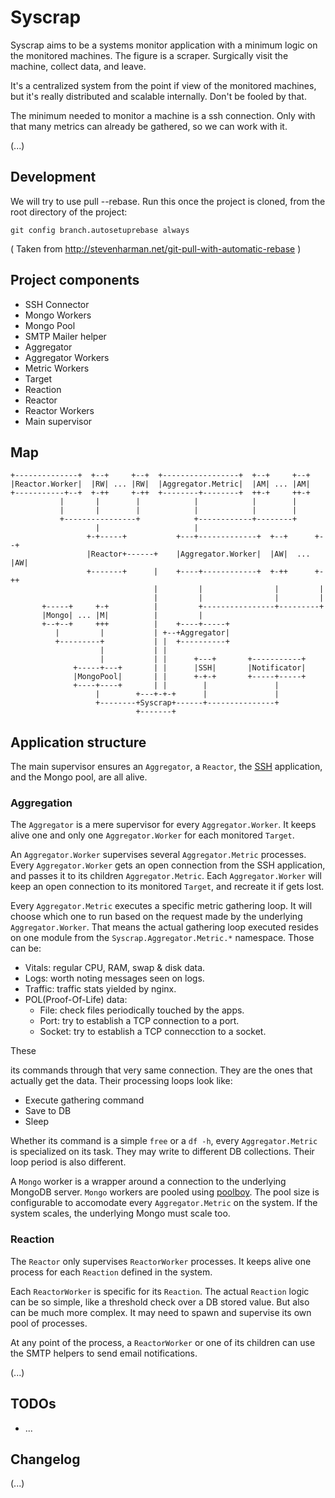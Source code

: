 # Syscrap

Syscrap aims to be a systems monitor application with a minimum logic on the
monitored machines. The figure is a scraper. Surgically visit the machine,
collect data, and leave.

It's a centralized system from the point if view of the monitored machines, but
it's really distributed and scalable internally. Don't be fooled by that.

The minimum needed to monitor a machine is a ssh connection. Only with that
many metrics can already be gathered, so we can work with it.

(...)


## Development

We will try to use pull --rebase.
Run this once the project is cloned, from the root directory of the project:

```
git config branch.autosetuprebase always
```
( Taken from http://stevenharman.net/git-pull-with-automatic-rebase )


## Project components

* SSH Connector
* Mongo Workers
* Mongo Pool
* SMTP Mailer helper
* Aggregator
* Aggregator Workers
* Metric Workers
* Target
* Reaction
* Reactor
* Reactor Workers
* Main supervisor


## Map

```
+--------------+  +--+     +--+  +-----------------+  +--+     +--+
|Reactor.Worker|  |RW| ... |RW|  |Aggregator.Metric|  |AM| ... |AM|
+-----------+--+  +-++     +-++  +--------+--------+  ++-+     ++-+
           |       |        |            |            |        |
           |       |        |            |            |        |
           +----------------+            +------------+--------+
                   |                     |
                 +-+-----+           +---+-------------+  +--+      +--+
                 |Reactor+------+    |Aggregator.Worker|  |AW|  ... |AW|
                 +-------+      |    +----+------------+  +-++      +-++
                                |         |                |         |
                                |         |                |         |
       +-----+     +-+          |         +----------------+---------+
       |Mongo| ... |M|          |         |
       +--+--+     +++          |    +----+-----+
          |         |           | +--+Aggregator|
          +---------+           | |  +----------+
                    |           | |
                    |           | |      +---+       +-----------+
              +-----+---+       | |      |SSH|       |Notificator|
              |MongoPool|       | |      +-+-+       +-----+-----+
              +----+----+       | |        |               |
                   |        +---+-+-+      |               |
                   +--------+Syscrap+------+---------------+
                            +-------+

```

## Application structure

The main supervisor ensures an `Aggregator`, a `Reactor`, the
[SSH](http://www.erlang.org/doc/man/ssh.html) application, and the Mongo pool,
are all alive.


### Aggregation

The `Aggregator` is a mere supervisor for every `Aggregator.Worker`. It keeps
alive one and only one `Aggregator.Worker` for each monitored `Target`.

An `Aggregator.Worker` supervises several `Aggregator.Metric` processes. Every
`Aggregator.Worker` gets an open connection from the SSH application, and passes
it to its children `Aggregator.Metric`. Each `Aggregator.Worker` will keep
an open connection to its monitored `Target`, and recreate it if gets lost.

Every `Aggregator.Metric` executes a specific metric gathering loop. It will
choose which one to run based on the request made by the underlying
`Aggregator.Worker`. That means the actual gathering loop executed resides
on one module from the `Syscrap.Aggregator.Metric.*` namespace. Those can be:

* Vitals: regular CPU, RAM, swap & disk data.
* Logs: worth noting messages seen on logs.
* Traffic: traffic stats yielded by nginx.
* POL(Proof-Of-Life) data:
  * File: check files periodically touched by the apps.
  * Port: try to establish a TCP connection to a port.
  * Socket: try to establish a TCP connecction to a socket.

These 

its commands through that very same connection.
They are the ones that actually get the data. Their processing loops look like:

* Execute gathering command
* Save to DB
* Sleep

Whether its command is a simple `free` or a `df -h`, every `Aggregator.Metric` is
specialized on its task. They may write to different DB collections. Their loop
period is also different.

A `Mongo` worker is a wrapper around a connection to the underlying MongoDB
server. `Mongo` workers are pooled using
[poolboy](https://github.com/devinus/poolboy). The pool size is configurable
to accomodate every `Aggregator.Metric` on the system. If the system scales, the
underlying Mongo must scale too.


### Reaction

The `Reactor` only supervises `ReactorWorker` processes. It keeps alive one
process for each `Reaction` defined in the system.

Each `ReactorWorker` is specific for its `Reaction`. The actual `Reaction`
logic can be so simple, like a threshold check over a DB stored value. But also
can be much more complex. It may need to spawn and supervise its own pool of
processes.

At any point of the process, a `ReactorWorker` or one of its children can use
the SMTP helpers to send email notifications.

(...)


## TODOs

* ...


## Changelog

(...)
